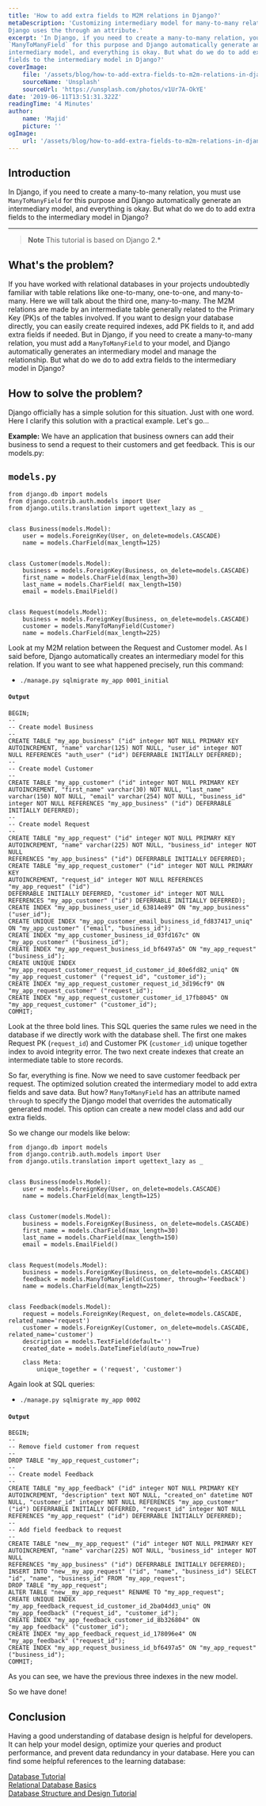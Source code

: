 ```yaml
---
title: 'How to add extra fields to M2M relations in Django?'
metaDescription: 'Customizing intermediary model for many-to-many relations in 
Django uses the through an attribute.'
excerpt: 'In Django, if you need to create a many-to-many relation, you must use
`ManyToManyField` for this purpose and Django automatically generate an
intermediary model, and everything is okay. But what do we do to add extra 
fields to the intermediary model in Django?'
coverImage:
    file: '/assets/blog/how-to-add-extra-fields-to-m2m-relations-in-django/cover.jpg'
    sourceName: 'Unsplash'
    sourceUrl: 'https://unsplash.com/photos/v1Ur7A-OkYE'
date: '2019-06-11T13:51:31.322Z'
readingTime: '4 Minutes'
author:
    name: 'Majid'
    picture: ''
ogImage:
    url: '/assets/blog/how-to-add-extra-fields-to-m2m-relations-in-django/cover.jpg'
---
```


Introduction
------------
In Django, if you need to create a many-to-many relation, you must use
`ManyToManyField` for this purpose and Django automatically generate an
intermediary model, and everything is okay. But what do we do to add extra 
fields to the intermediary model in Django?

---
> **Note**
> This tutorial is based on Django 2.*

What's the problem?
-------------------
If you have worked with relational databases in your projects undoubtedly
familiar with table relations like one-to-many, one-to-one, and many-to-many.
Here we will talk about the third one, many-to-many. The M2M relations are made
by an intermediate table generally related to the Primary Key (PK)s
of the tables involved. If you want to design your database directly, you can
easily create required indexes, add PK fields to it, and add extra
fields if needed. But in Django, if you need to create a many-to-many
relation, you must add a `ManyToManyField` to your model, and Django
automatically generates an intermediary model and manage the relationship. But
what do we do to add extra fields to the intermediary model in Django?

How to solve the problem?
-------------------------
Django officially has a simple solution for this situation. Just with one
word. Here I clarify this solution with a practical example.
Let's go...

**Example:**
We have an application that business owners can add their business to send a 
request to their customers and get feedback. This is our models.py:

`models.py`
----------

```
from django.db import models
from django.contrib.auth.models import User
from django.utils.translation import ugettext_lazy as _


class Business(models.Model):
    user = models.ForeignKey(User, on_delete=models.CASCADE)
    name = models.CharField(max_length=125)


class Customer(models.Model):
    business = models.ForeignKey(Business, on_delete=models.CASCADE)
    first_name = models.CharField(max_length=30)
    last_name = models.CharField( max_length=150)
    email = models.EmailField()


class Request(models.Model):
    business = models.ForeignKey(Business, on_delete=models.CASCADE)
    customer = models.ManyToManyField(Customer)
    name = models.CharField(max_length=225)
```

Look at my M2M relation between the Request and Customer model. As I said 
before, Django automatically creates an intermediary model for this relation. 
If you want to see what happened precisely, run this command:

-     ./manage.py sqlmigrate my_app 0001_initial

#### `Output`

```
BEGIN;
--
-- Create model Business
--
CREATE TABLE "my_app_business" ("id" integer NOT NULL PRIMARY KEY AUTOINCREMENT, "name" varchar(125) NOT NULL, "user_id" integer NOT NULL REFERENCES "auth_user" ("id") DEFERRABLE INITIALLY DEFERRED);
--
-- Create model Customer
--
CREATE TABLE "my_app_customer" ("id" integer NOT NULL PRIMARY KEY AUTOINCREMENT, "first_name" varchar(30) NOT NULL, "last_name" varchar(150) NOT NULL, "email" varchar(254) NOT NULL, "business_id" integer NOT NULL REFERENCES "my_app_business" ("id") DEFERRABLE INITIALLY DEFERRED);
--
-- Create model Request
--
CREATE TABLE "my_app_request" ("id" integer NOT NULL PRIMARY KEY
AUTOINCREMENT, "name" varchar(225) NOT NULL, "business_id" integer NOT NULL
REFERENCES "my_app_business" ("id") DEFERRABLE INITIALLY DEFERRED);
CREATE TABLE "my_app_request_customer" ("id" integer NOT NULL PRIMARY KEY
AUTOINCREMENT, "request_id" integer NOT NULL REFERENCES "my_app_request" ("id")
DEFERRABLE INITIALLY DEFERRED, "customer_id" integer NOT NULL REFERENCES "my_app_customer" ("id") DEFERRABLE INITIALLY DEFERRED);
CREATE INDEX "my_app_business_user_id_63814e89" ON "my_app_business" ("user_id");
CREATE UNIQUE INDEX "my_app_customer_email_business_id_fd837417_uniq" ON "my_app_customer" ("email", "business_id");
CREATE INDEX "my_app_customer_business_id_03fd167c" ON "my_app_customer" ("business_id");
CREATE INDEX "my_app_request_business_id_bf6497a5" ON "my_app_request" ("business_id");
CREATE UNIQUE INDEX "my_app_request_customer_request_id_customer_id_80e6fd82_uniq" ON "my_app_request_customer" ("request_id", "customer_id");
CREATE INDEX "my_app_request_customer_request_id_3d196cf9" ON "my_app_request_customer" ("request_id");
CREATE INDEX "my_app_request_customer_customer_id_17fb8045" ON "my_app_request_customer" ("customer_id");
COMMIT;
```

Look at the three bold lines. This SQL queries the same rules we need 
in the database if we directly work with the database shell. The first one 
makes Request PK (`request_id`) and Customer PK (`customer_id`) unique 
together index to avoid integrity error. The two next create indexes that 
create an intermediate table to store records.

So far, everything is fine. Now we need to save customer feedback per request.
The optimized solution created the intermediary model to add extra
fields and save data. But how? `ManyToManyField` has an attribute
named `through` to specify the Django model that overrides the automatically
generated model. This option can create a new model class and add our
extra fields.

So we change our models like below:

```
from django.db import models
from django.contrib.auth.models import User
from django.utils.translation import ugettext_lazy as _


class Business(models.Model):
    user = models.ForeignKey(User, on_delete=models.CASCADE)
    name = models.CharField(max_length=125)


class Customer(models.Model):
    business = models.ForeignKey(Business, on_delete=models.CASCADE)
    first_name = models.CharField(max_length=30)
    last_name = models.CharField(max_length=150)
    email = models.EmailField()


class Request(models.Model):
    business = models.ForeignKey(Business, on_delete=models.CASCADE)
    feedback = models.ManyToManyField(Customer, through='Feedback')
    name = models.CharField(max_length=225)


class Feedback(models.Model):
    request = models.ForeignKey(Request, on_delete=models.CASCADE, related_name='request')
    customer = models.ForeignKey(Customer, on_delete=models.CASCADE, related_name='customer')
    description = models.TextField(default='')
    created_date = models.DateTimeField(auto_now=True)

    class Meta:
        unique_together = ('request', 'customer')
```

Again look at SQL queries:

-     ./manage.py sqlmigrate my_app 0002

#### `Output`

```
BEGIN;
--
-- Remove field customer from request
--
DROP TABLE "my_app_request_customer";
--
-- Create model Feedback
--
CREATE TABLE "my_app_feedback" ("id" integer NOT NULL PRIMARY KEY AUTOINCREMENT, "description" text NOT NULL, "created_on" datetime NOT NULL, "customer_id" integer NOT NULL REFERENCES "my_app_customer" ("id") DEFERRABLE INITIALLY DEFERRED, "request_id" integer NOT NULL REFERENCES "my_app_request" ("id") DEFERRABLE INITIALLY DEFERRED);
--
-- Add field feedback to request
--
CREATE TABLE "new__my_app_request" ("id" integer NOT NULL PRIMARY KEY
AUTOINCREMENT, "name" varchar(225) NOT NULL, "business_id" integer NOT NULL
REFERENCES "my_app_business" ("id") DEFERRABLE INITIALLY DEFERRED);
INSERT INTO "new__my_app_request" ("id", "name", "business_id") SELECT "id", "name", "business_id" FROM "my_app_request";
DROP TABLE "my_app_request";
ALTER TABLE "new__my_app_request" RENAME TO "my_app_request";
CREATE UNIQUE INDEX "my_app_feedback_request_id_customer_id_2ba04dd3_uniq" ON "my_app_feedback" ("request_id", "customer_id");
CREATE INDEX "my_app_feedback_customer_id_8b326804" ON "my_app_feedback" ("customer_id");
CREATE INDEX "my_app_feedback_request_id_178096e4" ON "my_app_feedback" ("request_id");
CREATE INDEX "my_app_request_business_id_bf6497a5" ON "my_app_request" ("business_id");
COMMIT;
```

As you can see, we have the previous three indexes in the new model.

So we have done!

Conclusion
----------
Having a good understanding of database design is helpful for developers. It
can help your model design, optimize your queries and product
performance, and prevent data redundancy in your database. Here you can find
some helpful references to the learning database:

[Database Tutorial](https://www.quackit.com/database/tutorial/ 'Database Tutorial')\
[Relational Database Basics](https://www.webucator.com/tutorial/learn-sql/relational-database-basics.cfm 'Relational Database Basics')\
[Database Structure and Design Tutorial](https://www.lucidchart.com/pages/database-diagram/database-design 'Database Structure and Design Tutorial')
